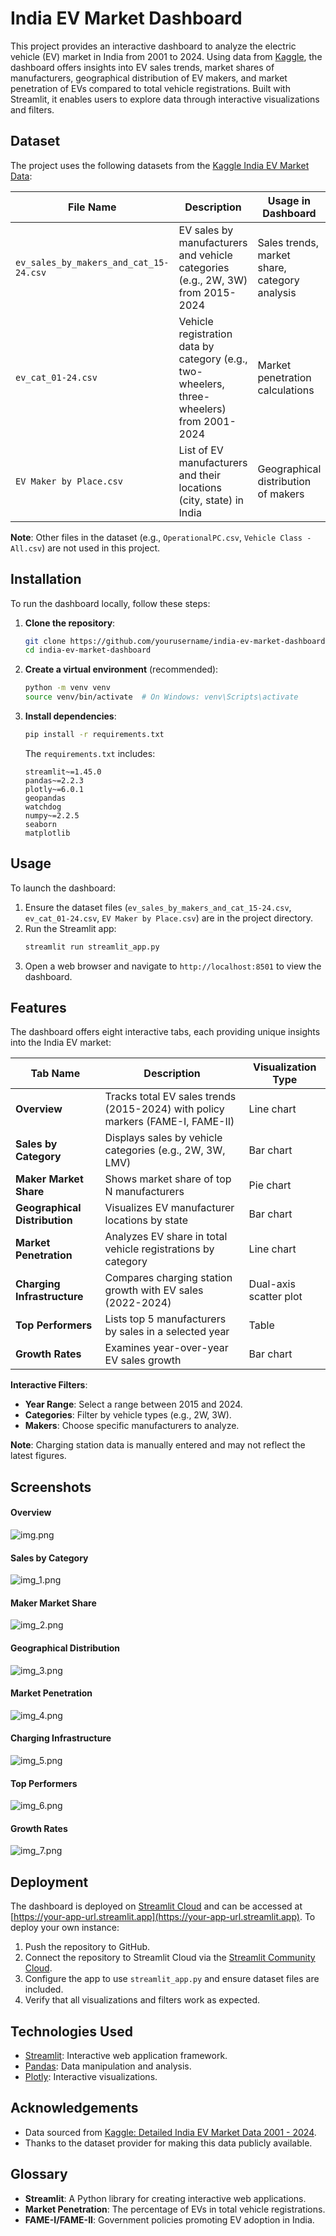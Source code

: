 # India EV Market Dashboard

This project provides an interactive dashboard to analyze the electric vehicle (EV) market in India from 2001 to 2024. Using data from [Kaggle](https://www.kaggle.com/datasets/srinrealyf/india-ev-market-data), the dashboard offers insights into EV sales trends, market shares of manufacturers, geographical distribution of EV makers, and market penetration of EVs compared to total vehicle registrations. Built with Streamlit, it enables users to explore data through interactive visualizations and filters.

## Dataset

The project uses the following datasets from the [Kaggle India EV Market Data](https://www.kaggle.com/datasets/srinrealyf/india-ev-market-data):

| File Name                          | Description                                                                 | Usage in Dashboard                     |
|------------------------------------|-----------------------------------------------------------------------------|----------------------------------------|
| `ev_sales_by_makers_and_cat_15-24.csv` | EV sales by manufacturers and vehicle categories (e.g., 2W, 3W) from 2015-2024 | Sales trends, market share, category analysis |
| `ev_cat_01-24.csv`                 | Vehicle registration data by category (e.g., two-wheelers, three-wheelers) from 2001-2024 | Market penetration calculations        |
| `EV Maker by Place.csv`            | List of EV manufacturers and their locations (city, state) in India         | Geographical distribution of makers     |

**Note**: Other files in the dataset (e.g., `OperationalPC.csv`, `Vehicle Class - All.csv`) are not used in this project.

## Installation

To run the dashboard locally, follow these steps:

1. **Clone the repository**:
   ```bash
   git clone https://github.com/yourusername/india-ev-market-dashboard.git
   cd india-ev-market-dashboard
   ```

2. **Create a virtual environment** (recommended):
   ```bash
   python -m venv venv
   source venv/bin/activate  # On Windows: venv\Scripts\activate
   ```

3. **Install dependencies**:
   ```bash
   pip install -r requirements.txt
   ```
   The `requirements.txt` includes:
   ```
   streamlit~=1.45.0
   pandas~=2.2.3
   plotly~=6.0.1
   geopandas
   watchdog
   numpy~=2.2.5
   seaborn
   matplotlib
   ```

## Usage

To launch the dashboard:

1. Ensure the dataset files (`ev_sales_by_makers_and_cat_15-24.csv`, `ev_cat_01-24.csv`, `EV Maker by Place.csv`) are in the project directory.
2. Run the Streamlit app:
   ```bash
   streamlit run streamlit_app.py
   ```
3. Open a web browser and navigate to `http://localhost:8501` to view the dashboard.

## Features

The dashboard offers eight interactive tabs, each providing unique insights into the India EV market:

| Tab Name                  | Description                                                                 | Visualization Type         |
|---------------------------|-----------------------------------------------------------------------------|----------------------------|
| **Overview**              | Tracks total EV sales trends (2015-2024) with policy markers (FAME-I, FAME-II) | Line chart                |
| **Sales by Category**     | Displays sales by vehicle categories (e.g., 2W, 3W, LMV)                    | Bar chart                 |
| **Maker Market Share**    | Shows market share of top N manufacturers                                  | Pie chart                 |
| **Geographical Distribution** | Visualizes EV manufacturer locations by state                            | Bar chart                 |
| **Market Penetration**    | Analyzes EV share in total vehicle registrations by category                | Line chart                |
| **Charging Infrastructure** | Compares charging station growth with EV sales (2022-2024)                | Dual-axis scatter plot    |
| **Top Performers**        | Lists top 5 manufacturers by sales in a selected year                      | Table                     |
| **Growth Rates**          | Examines year-over-year EV sales growth                                    | Bar chart                 |

**Interactive Filters**:
- **Year Range**: Select a range between 2015 and 2024.
- **Categories**: Filter by vehicle types (e.g., 2W, 3W).
- **Makers**: Choose specific manufacturers to analyze.

**Note**: Charging station data is manually entered and may not reflect the latest figures.

## Screenshots

#### Overview
![img.png](screenshots/img.png)

#### Sales by Category 
![img_1.png](screenshots/img_1.png)

#### Maker Market Share
![img_2.png](screenshots/img_2.png)

#### Geographical Distribution
![img_3.png](screenshots/img_3.png)

#### Market Penetration
![img_4.png](screenshots/img_4.png)

#### Charging Infrastructure
![img_5.png](screenshots/img_5.png)

#### Top Performers
![img_6.png](screenshots/img_6.png)

#### Growth Rates
![img_7.png](screenshots/img_7.png)



## Deployment

The dashboard is deployed on [Streamlit Cloud](https://streamlit.io/cloud) and can be accessed at [https://your-app-url.streamlit.app](https://your-app-url.streamlit.app). To deploy your own instance:

1. Push the repository to GitHub.
2. Connect the repository to Streamlit Cloud via the [Streamlit Community Cloud](https://streamlit.io/cloud).
3. Configure the app to use `streamlit_app.py` and ensure dataset files are included.
4. Verify that all visualizations and filters work as expected.

## Technologies Used

- [Streamlit](https://streamlit.io/): Interactive web application framework.
- [Pandas](https://pandas.pydata.org/): Data manipulation and analysis.
- [Plotly](https://plotly.com/): Interactive visualizations.

## Acknowledgements

- Data sourced from [Kaggle: Detailed India EV Market Data 2001 - 2024](https://www.kaggle.com/datasets/srinrealyf/india-ev-market-data).
- Thanks to the dataset provider for making this data publicly available.

## Glossary

- **Streamlit**: A Python library for creating interactive web applications.
- **Market Penetration**: The percentage of EVs in total vehicle registrations.
- **FAME-I/FAME-II**: Government policies promoting EV adoption in India.